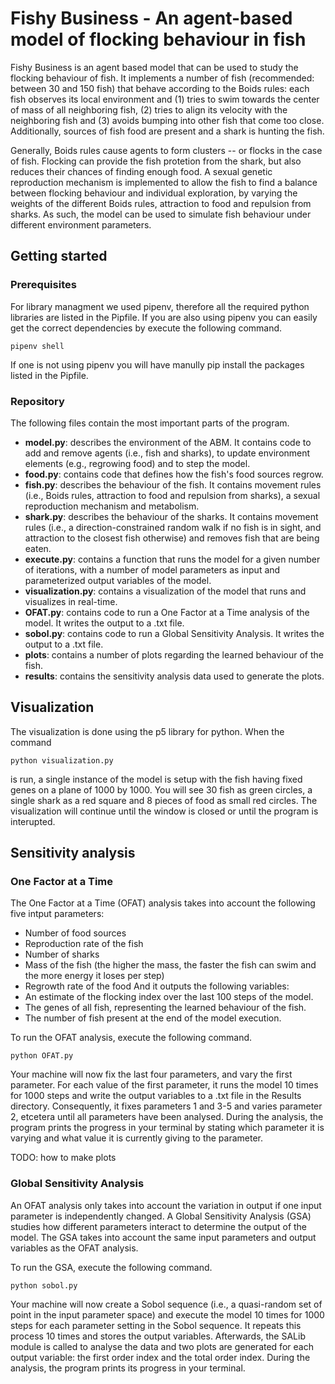 
# Fishy Business - An agent-based model of flocking behaviour in fish

Fishy Business is an agent based model that can be used to study the flocking behaviour of fish. It implements a number of fish (recommended: between 30 and 150 fish) that behave according to the Boids rules: each fish observes its local environment and (1) tries to swim towards the center of mass of all neighboring fish, (2) tries to align its velocity with the neighboring fish and (3) avoids bumping into other fish that come too close. Additionally, sources of fish food are present and a shark is hunting the fish.

Generally, Boids rules cause agents to form clusters -- or flocks in the case of fish. Flocking can provide the fish protetion from the shark, but also reduces their chances of finding enough food. A sexual genetic reproduction mechanism is implemented to allow the fish to find a balance between flocking behaviour and individual exploration, by varying the weights of the different Boids rules, attraction to food and repulsion from sharks. As such, the model can be used to simulate fish behaviour under different environment parameters.

## Getting started

### Prerequisites

For library managment we used pipenv, therefore all the required python libraries are listed in the Pipfile. If you are also using pipenv you can easily get the correct dependencies by execute the following command.
```
pipenv shell
```
If one is not using pipenv you will have manully pip install the packages listed in the Pipfile.



### Repository

The following files contain the most important parts of the program.
- **model.py**: describes the environment of the ABM. It contains code to add and remove agents (i.e., fish and sharks), to update environment elements (e.g., regrowing food) and to step the model.
- **food.py**: contains code that defines how the fish's food sources regrow.
- **fish.py**: describes the behaviour of the fish. It contains movement rules (i.e., Boids rules, attraction to food and repulsion from sharks), a sexual reproduction mechanism and metabolism.
- **shark.py**: describes the behaviour of the sharks. It contains movement rules (i.e., a direction-constrained random walk if no fish is in sight, and attraction to the closest fish otherwise) and removes fish that are being eaten.
- **execute.py**: contains a function that runs the model for a given number of iterations, with a number of model parameters as input and parameterized output variables of the model.
- **visualization.py**: contains a visualization of the model that runs and visualizes in real-time.
- **OFAT.py**: contains code to run a One Factor at a Time analysis of the model. It writes the output to a .txt file.
- **sobol.py**: contains code to run a Global Sensitivity Analysis. It writes the output to a .txt file.
- **plots**: contains a number of plots regarding the learned behaviour of the fish.
- **results**: contains the sensitivity analysis data used to generate the plots.

## Visualization

The visualization is done using the p5 library for python. When the command 
```
python visualization.py
```
is run, a single instance of the model is setup with the fish having fixed genes on a plane of 1000 by 1000. You will see 30 fish as green circles, a single shark as a red square and 8 pieces of food as small red circles. The visualization will continue until the window is closed or until the program is interupted.

## Sensitivity analysis

### One Factor at a Time

The One Factor at a Time (OFAT) analysis takes into account the following five intput parameters:
- Number of food sources
- Reproduction rate of the fish
- Number of sharks
- Mass of the fish (the higher the mass, the faster the fish can swim and the more energy it loses per step)
- Regrowth rate of the food
And it outputs the following variables:
- An estimate of the flocking index over the last 100 steps of the model.
- The genes of all fish, representing the learned behaviour of the fish.
- The number of fish present at the end of the model execution.

To run the OFAT analysis, execute the following command.
```
python OFAT.py
```
Your machine will now fix the last four parameters, and vary the first parameter. For each value of the first parameter, it runs the model 10 times for 1000 steps and write the output variables to a .txt file in the Results directory. Consequently, it fixes parameters 1 and 3-5 and varies parameter 2, etcetera until all parameters have been analysed. During the analysis, the program prints the progress in your terminal by stating which parameter it is varying and what value it is currently giving to the parameter.

TODO: how to make plots

### Global Sensitivity Analysis

An OFAT analysis only takes into account the variation in output if one input parameter is independently changed. A Global Sensitivity Analysis (GSA) studies how different parameters interact to determine the output of the model. The GSA takes into account the same input parameters and output variables as the OFAT analysis.

To run the GSA, execute the following command.
```
python sobol.py
```
Your machine will now create a Sobol sequence (i.e., a quasi-random set of point in the input parameter space) and execute the model 10 times for 1000 steps for each parameter setting in the Sobol sequence. It repeats this process 10 times and stores the output variables. Afterwards, the SALib module is called to analyse the data and two plots are generated for each output variable: the first order index and the total order index. During the analysis, the program prints its progress in your terminal.

